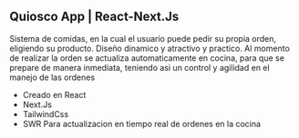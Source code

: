 ## Quiosco App | React-Next.Js

Sistema de comidas, en la cual el usuario puede pedir su propia orden, eligiendo su producto.
Diseño dinamico y atractivo y practico. Al momento de realizar la orden se actualiza automaticamente en cocina, para que se prepare de manera inmediata, teniendo asi un control y agilidad en el manejo de las ordenes

- Creado en React
- Next.Js
- TailwindCss
- SWR Para actualizacion en tiempo real de ordenes en la cocina


